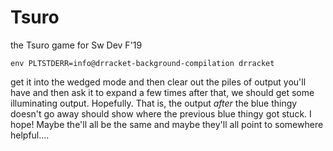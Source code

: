 # Tsuro
the Tsuro game for Sw Dev F'19


`env PLTSTDERR=info@drracket-background-compilation drracket`

get it into the wedged mode and then clear out the piles of
output you'll have and then ask it to expand a few times after that,
we should get some illuminating output. Hopefully. That is, the output
_after_ the blue thingy doesn't go away should show where the previous
blue thingy got stuck. I hope! Maybe the'll all be the same and maybe
they'll all point to somewhere helpful....

